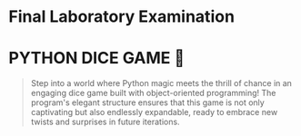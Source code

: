 # Final Laboratory Examination
# PYTHON DICE GAME 🎲
   >Step into a world where Python magic meets the thrill of chance in an engaging dice game built with object-oriented programming! The program's elegant structure ensures that this game is not only captivating but also endlessly expandable, ready to embrace new twists and surprises in future iterations.
